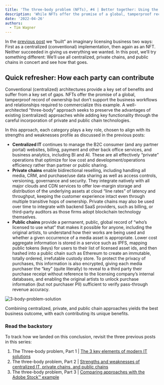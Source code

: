 ```yaml
---
title: 'The three-body problem (NFTs), #4 | Better together: Using the best of centralized IT, private blockchains, and public blockchains'
description: 'While NFTs offer the promise of a global, tamperproof record of ownership but don’t support the business workflows and relationships required for commercialization.'
date: '2022-04-26'
authors:
  - Tim Wagner
---
```


In the [previous post](https://www.vendia.net/blog/nft-it-business-example) we “built” an imaginary licensing business two ways: First as a centralized (conventional) implementation, then again as an NFT. Neither succeeded in giving us everything we wanted. In this post, we’ll try something different: We’ll use all centralized, private chains, and public chains in concert and see how that goes.

## Quick refresher: How each party can contribute

Conventional (centralized) architectures provide a key set of benefits and suffer from a key set of gaps. NFTs offer the promise of a global, tamperproof record of ownership but don’t support the business workflows and relationships required to commercialize this example. A well-architected “three-body” approach seeks to preserve the advantages of existing (centralized) approaches while adding key functionality through the careful incorporation of private and public chain technologies.

 In this approach, each category plays a key role, chosen to align with its strengths and weaknesses profile as discussed in the previous posts:

- **Centralized IT** continues to manage the B2C consumer (and any partner portal) websites, billing, payment and other back office services, and business analytics, including BI and AI. These are all effectively “private” operations that optimize for low cost and development/operations efficiency rather than partner or public sharing.
- **Private chains** enable bidirectional reselling, including handling all media, CRM, and purchase/use data sharing as well as access controls, versioning, governance and security. They integrate natively with all major clouds and CDN services to offer low-margin storage and distribution of the underlying assets at cloud “line rates” of latency and throughput, keeping the customer experience intact even through multiple transitive hops of ownership. Private chains may also be used over time to integrate with backend SaaS providers, such as billing, or third-party auditors as those firms adopt blockchain technology themselves.
- **Public chains** provide a permanent, public, global record of “who’s licensed to use what” that makes it possible for anyone, including the original artists, to understand how their works are being used and whether a given occurrence of a media asset is appropriate. 
Lower cost aggregate information is stored in a service such as IPFS, mapping public tokens (keys) for users to their list of licensed asset ids, and then hashed into a public chain such as Ethereum to create an immutable, totally ordered, irrefutable custody store. To protect the privacy of purchases, this information is also encrypted, giving each media purchaser the “key” (quite literally) to reveal to a third party their purchase receipt without reference to the licensing company’s internal databases, and enabling the original artists to unlock purchase information (but not purchaser PII) sufficient to verify pass-through revenue accuracy.

![3-body-problem-solution](https://d24nhiikxn5jns.cloudfront.net/optimized/user-images.githubusercontent.com..98492452..165371311-f296dd66-32e5-4a77-8de3-1a1c117ade91.png)

Combining centralized, private, and public chain approaches yields the best business outcome, with each contributing its unique benefits.

### Read the backstory
To track how we landed on this conclusion, revisit the three previous posts in this series:
1. The Three-body problem, Part 1 | [The 3 key elements of modern IT solutions](https://www.vendia.net/blog/private-vs-public-blockchains)
2. The three-body problem, Part 2 | [Strengths and weaknesses of centralized IT, private chains, and public chains](https://www.vendia.net/blog/blockchains-vs-cloud-and-it)
3. The three-body problem, Part 3 | [Comparing approaches with the Adobe Stock™️ example](https://www.vendia.net/blog/nft-it-business-example)
